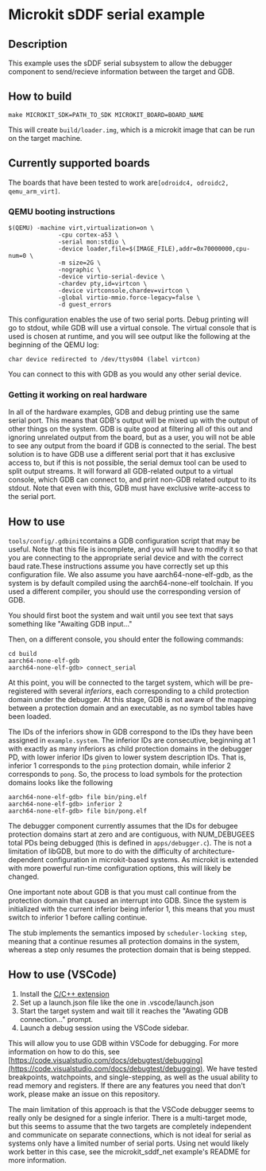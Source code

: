 # Microkit sDDF serial example

## Description

This example uses the sDDF serial subsystem to allow the debugger component 
to send/recieve information between the target and GDB.

## How to build

```
make MICROKIT_SDK=PATH_TO_SDK MICROKIT_BOARD=BOARD_NAME
```

This will create `build/loader.img`, which is a microkit image that can be run on
the target machine.

## Currently supported boards

The boards that have been tested to work are`[odroidc4, odroidc2, qemu_arm_virt]`.

### QEMU booting instructions

```
$(QEMU) -machine virt,virtualization=on \
              -cpu cortex-a53 \
              -serial mon:stdio \
              -device loader,file=$(IMAGE_FILE),addr=0x70000000,cpu-num=0 \
              -m size=2G \
              -nographic \
              -device virtio-serial-device \
              -chardev pty,id=virtcon \
              -device virtconsole,chardev=virtcon \
              -global virtio-mmio.force-legacy=false \
              -d guest_errors
```

This configuration enables the use of two serial ports. Debug printing will go to
stdout, while GDB will use a virtual console. The virtual console that is used is chosen at
runtime, and you will see output like the following at the beginning of the QEMU log:

```
char device redirected to /dev/ttys004 (label virtcon)
```

You can connect to this with GDB as you would any other serial device.


### Getting it working on real hardware

In all of the hardware examples, GDB and debug printing use the same serial port. This
means that GDB's output will be mixed up with the output of other things on the system. GDB is
quite good at filtering all of this out and ignoring unrelated output from the board, but as a
user, you will not be able to see any output from the board if GDB is connected to the serial.
The best solution is to have GDB use a different serial port that it has exclusive access to, but
if this is not possible, the serial demux tool can be used to split output streams. It will forward
all GDB-related output to a virtual console, which GDB can connect to, and print non-GDB related
output to its stdout. Note that even with this, GDB must have exclusive write-access to the serial
port.

## How to use 

`tools/config/.gdbinit`contains a GDB configuration script that may be useful. Note that this file
is incomplete, and you will have to modify it so that you are connecting to the appropriate serial
device and with the correct baud rate.These instructions assume you have correctly set up this
configuration file. We also assume you have aarch64-none-elf-gdb, as the system is by default compiled
using the aarch64-none-elf toolchain. If you used a different compiler, you should use the corresponding
version of GDB.

You should first boot the system and wait until you see text that says something like
"Awaiting GDB input..."

Then, on a different console, you should enter the following commands:
```
cd build
aarch64-none-elf-gdb
aarch64-none-elf-gdb> connect_serial
```

At this point, you will be connected to the target system, which will be pre-registered with several
_inferiors_, each corresponding to a child protection domain under the debugger. At this stage,
GDB is not aware of the mapping between a protection domain and an executable, as no symbol tables
have been loaded.

The IDs of the inferiors show in GDB correspond to the IDs they have been assigned in
`example.system`. The inferior IDs are consecutive, beginning at 1 with exactly as
many inferiors as child protection domains in the debugger PD, with lower inferior IDs given to lower
system description IDs. That is, inferior 1 corresponds to the `ping` protection domain, while
inferior 2 corresponds to `pong`. So, the process to load symbols for the protection domains looks
like the following

```
aarch64-none-elf-gdb> file bin/ping.elf
aarch64-none-elf-gdb> inferior 2
aarch64-none-elf-gdb> file bin/pong.elf
```

The debugger component currently assumes that the IDs for debugee protection domains start
at zero and are contiguous, with NUM_DEBUGEES total PDs being debugged (this is defined in `apps/debugger.c`).
The is not a limitation of libGDB, but more to do with the difficulty of architecture-dependent configuration
in microkit-based systems. As microkit is extended with more powerful run-time configuration options,
this will likely be changed.

One important note about GDB is that you must call continue from the protection domain that caused
an interrupt into GDB. Since the system is initialized with the current inferior being inferior 1, this
means that you must switch to inferior 1 before calling continue.

The stub implements the semantics imposed by `scheduler-locking step`, meaning that a continue resumes
all protection domains in the system, whereas a step only resumes the protection domain that is being
stepped.

## How to use (VSCode)

1. Install the [C/C++ extension](https://marketplace.visualstudio.com/items?itemName=ms-vscode.cpptools)
2. Set up a launch.json file like the one in .vscode/launch.json
3. Start the target system and wait till it reaches the "Awating GDB connection..." prompt.
4. Launch a debug session using the VSCode sidebar.

This will allow you to use GDB within VSCode for debugging. For more information on how to do this,
see [https://code.visualstudio.com/docs/debugtest/debugging](https://code.visualstudio.com/docs/debugtest/debugging).
We have tested breakpoints, watchpoints, and single-stepping, as well as the usual ability to read
memory and registers. If there are any features you need that don't work, please make an issue
on this repository.

The main limitation of this approach is that the VSCode debugger seems to really only be designed
for a single inferior. There is a multi-target mode, but this seems to assume that the two targets
are completely independent and communicate on separate connections, which is not ideal for serial
as systems only have a limited number of serial ports. Using net would likely work better in this
case, see the microkit_sddf_net example's README for more information.
